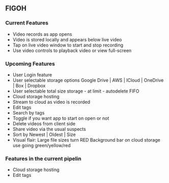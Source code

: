 ## FIGOH

### Current Features

- Video records as app opens
- Video is stored locally and appears below live video
- Tap on live video window to start and stop recording
- Use video controls to playback video or view full-screen

### Upcoming Features

- User Login feature
- User selectable storage options
  Google Drive | AWS | ICloud | OneDrive | Box | Dropbox
- User selectable total size storage - at limit - autodelete FIFO
- Cloud storage hosting
- Stream to cloud as video is recorded
- Edit tags
- Search by tags
- Toggle if you want app to start on open or not
- Delete videos from client side
- Share video via the usual suspects
- Sort by Newest | Oldest | Size
- Visual flair:
  Large file sizes turn RED
  Background bar on cloud storage use going green/yellow/red

### Features in the current pipelin

- Cloud storage hosting
- Edit tags
